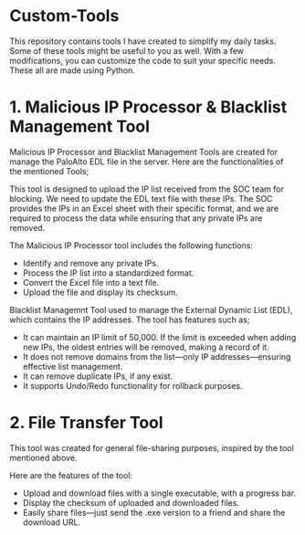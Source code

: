# Custom-Tools
This repository contains tools I have created to simplify my daily tasks. Some of these tools might be useful to you as well. With a few modifications, you can customize the code to suit your specific needs. These all are made using Python.

# 1. Malicious IP Processor & Blacklist Management Tool
Malicious IP Processor and Blacklist Management Tools are created for manage the PaloAlto EDL file in the server. Here are the functionalities of the mentioned Tools;

This tool is designed to upload the IP list received from the SOC team for blocking. We need to update the EDL text file with these IPs. The SOC provides the IPs in an Excel sheet with their specific format, and we are required to process the data while ensuring that any private IPs are removed.

The Malicious IP Processor tool includes the following functions:

- Identify and remove any private IPs.
- Process the IP list into a standardized format.
- Convert the Excel file into a text file.
- Upload the file and display its checksum.

Blacklist Managemnt Tool used to manage the External Dynamic List (EDL), which contains the IP addresses. The tool has features such as;

- It can maintain an IP limit of 50,000. If the limit is exceeded when adding new IPs, the oldest entries will be removed, making a record of it.
- It does not remove domains from the list—only IP addresses—ensuring effective list management.
-	It can remove duplicate IPs, if any exist.
-	It supports Undo/Redo functionality for rollback purposes.

# 2. File Transfer Tool
This tool was created for general file-sharing purposes, inspired by the tool mentioned above.

Here are the features of the tool:

- Upload and download files with a single executable, with a progress bar.
- Display the checksum of uploaded and downloaded files.
- Easily share files—just send the .exe version to a friend and share the download URL.
